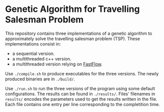 # Genetic Algorithm for Travelling Salesman Problem 
This repository contains three implementations of a genetic algorithm to approximately solve the travelling salesman problem (TSP). These implementations consist in:
 - a sequential version.
 - a multithreaded c++ version.
 - a multithreaded version relying on [FastFlow](https://github.com/fastflow/fastflow).

Use `./compile.sh` to produce executables for the three versions. The newly produced binaries are in `./build/`.

Use `./run.sh` to run the three versions of the program using some default configurations. The results can be found in `./results/`. Files' filenames in `results/` encodes the parameters used to get the results written in the file. Each file contains one entry per line corresponding to the completition time.





